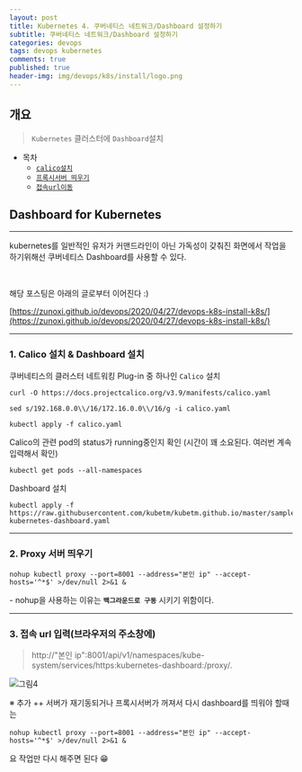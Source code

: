 ```yaml
---
layout: post
title: Kubernetes 4. 쿠버네티스 네트워크/Dashboard 설정하기
subtitle: 쿠버네티스 네트워크/Dashboard 설정하기
categories: devops
tags: devops kubernetes
comments: true
published: true
header-img: img/devops/k8s/install/logo.png
---
```


## 개요
> `Kubernetes` 클러스터에 `Dashboard`설치
  
- 목차
	- [`calico설치`](#1-calico-설치--dashboard-설치)
	- [`프록시서버 띄우기`](#2-proxy-서버-띄우기)
	- [`접속url이동`](#3-접속-url-입력브라우저의-주소창에)
  
## Dashboard for Kubernetes
---
kubernetes를 일반적인 유저가 커맨드라인이 아닌 가독성이 갖춰진 화면에서 작업을 하기위해선 쿠버네티스 Dashboard를 사용할 수 있다.

<br>


해당 포스팅은 아래의 글로부터 이어진다 :)

[https://zunoxi.github.io/devops/2020/04/27/devops-k8s-install-k8s/](https://zunoxi.github.io/devops/2020/04/27/devops-k8s-install-k8s/)



---

### **1\. Calico 설치 & Dashboard 설치**

쿠버네티스의 클러스터 네트워킹 Plug-in 중 하나인 `Calico` 설치

```
curl -O https://docs.projectcalico.org/v3.9/manifests/calico.yaml

sed s/192.168.0.0\\/16/172.16.0.0\\/16/g -i calico.yaml

kubectl apply -f calico.yaml
```

Calico의 관련 pod의 status가 running중인지 확인 (시간이 꽤 소요된다. 여러번 계속 입력해서 확인)

```
kubectl get pods --all-namespaces
```

Dashboard 설치

```
kubectl apply -f https://raw.githubusercontent.com/kubetm/kubetm.github.io/master/sample/practice/appendix/gcp-kubernetes-dashboard.yaml

```

---
### **2\. Proxy 서버 띄우기**

```
nohup kubectl proxy --port=8001 --address="본인 ip" --accept-hosts='^*$' >/dev/null 2>&1 &
```

\- nohup을 사용하는 이유는 **`백그라운드로 구동`** 시키기 위함이다.

---

### **3\. 접속 url 입력(브라우저의 주소창에)**

> http://"본인 ip":8001/api/v1/namespaces/kube-system/services/https:kubernetes-dashboard:/proxy/.

![그림4](https://cdn.jsdelivr.net/gh/zunoxi/zunoxi.github.io/assets/img/devops/k8s/dashboard/1.png)

※ 추가 ++ 서버가 재기동되거나 프록시서버가 꺼져서 다시 dashboard를 띄워야 할때는

```
nohup kubectl proxy --port=8001 --address="본인 ip" --accept-hosts='^*$' >/dev/null 2>&1 &
```

요 작업만 다시 해주면 된다 😁